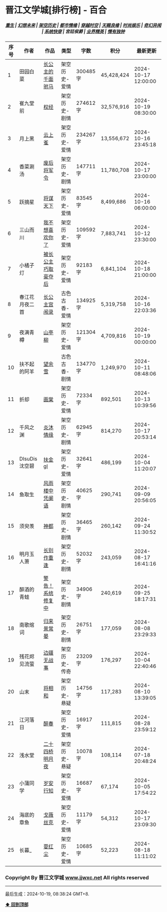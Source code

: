 # 晋江文学城[排行榜] - 百合

<h5 align="center">
	<a href="https://github.com/dev-chenxing/jjwxc-charts/blob/main/重生.md">重生</a> |
	<a href="https://github.com/dev-chenxing/jjwxc-charts/blob/main/幻想未来.md">幻想未来</a> |
	<a href="https://github.com/dev-chenxing/jjwxc-charts/blob/main/架空历史.md">架空历史</a> |
	<a href="https://github.com/dev-chenxing/jjwxc-charts/blob/main/都市情缘.md">都市情缘</a> |
	<a href="https://github.com/dev-chenxing/jjwxc-charts/blob/main/README.md">穿越时空</a> |
	<a href="https://github.com/dev-chenxing/jjwxc-charts/blob/main/天赐良缘.md">天赐良缘</a> |
	<a href="https://github.com/dev-chenxing/jjwxc-charts/blob/main/时尚娱乐.md">时尚娱乐</a> |
	<a href="https://github.com/dev-chenxing/jjwxc-charts/blob/main/奇幻异闻.md">奇幻异闻</a> |
	<a href="https://github.com/dev-chenxing/jjwxc-charts/blob/main/系统快穿.md">系统快穿</a> |
	<b>宫廷侯爵</b> |
	<a href="https://github.com/dev-chenxing/jjwxc-charts/blob/main/业界精英.md">业界精英</a> |
	<a href="https://github.com/dev-chenxing/jjwxc-charts/blob/main/情有独钟.md">情有独钟</a>
</h5>

| 序号 | 作者 | 作品 | 类型 | 字数 | 积分 | 最新更新 | 
|-----|------|------|-----|------|------|---------|
| 1 | 田园白菜 | [长公主的千面驸马](https://www.jjwxc.net/onebook.php?novelid=8285294) | 架空历史-爱情 | 300485字 | 45,428,424 | 2024-10-17 12:00:00 | 
| 2 | 崔九堂前 | [权经](https://www.jjwxc.net/onebook.php?novelid=4142657) | 架空历史-剧情 | 274612字 | 32,576,916 | 2024-10-19 08:30:00 | 
| 3 | 月上黑 | [云上雀](https://www.jjwxc.net/onebook.php?novelid=9049619) | 架空历史-爱情 | 234267字 | 13,556,672 | 2024-10-16 23:45:18 | 
| 4 | 香菜涮汤 | [废后将军令](https://www.jjwxc.net/onebook.php?novelid=6200380) | 架空历史-剧情 | 147711字 | 11,780,708 | 2024-10-17 23:00:00 | 
| 5 | 跃摘星 | [将谋天下](https://www.jjwxc.net/onebook.php?novelid=9155549) | 架空历史-爱情 | 83545字 | 8,499,686 | 2024-10-16 06:00:00 | 
| 6 | 三山而川 | [我不想喜欢你了](https://www.jjwxc.net/onebook.php?novelid=8766133) | 架空历史-爱情 | 109592字 | 7,883,741 | 2024-10-12 23:30:00 | 
| 7 | 小橘子灯 | [被长公主巧取豪夺后](https://www.jjwxc.net/onebook.php?novelid=9063041) | 架空历史-爱情 | 92183字 | 6,841,104 | 2024-10-18 21:00:00 | 
| 8 | 春江花月夜二首 | [长公主宫闱录](https://www.jjwxc.net/onebook.php?novelid=9152946) | 古色古香-爱情 | 134925字 | 5,319,758 | 2024-10-16 22:03:36 | 
| 9 | 夜满青樽 | [山亭柳](https://www.jjwxc.net/onebook.php?novelid=8004028) | 架空历史-爱情 | 121304字 | 4,709,816 | 2024-10-19 00:00:00 | 
| 10 | 扶不起的阿羊 | [望余雪](https://www.jjwxc.net/onebook.php?novelid=8958213) | 古色古香-剧情 | 134770字 | 1,249,970 | 2024-10-11 08:48:06 | 
| 11 | 折却 | [画棠](https://www.jjwxc.net/onebook.php?novelid=9019303) | 架空历史-爱情 | 72334字 | 892,501 | 2024-10-13 10:39:56 | 
| 12 | 千风之渊 | [炎沐情缘](https://www.jjwxc.net/onebook.php?novelid=9028047) | 架空历史-剧情 | 62945字 | 814,270 | 2024-10-17 20:53:14 | 
| 13 | DIsuDis沈空碧 | [扶金gl](https://www.jjwxc.net/onebook.php?novelid=9049971) | 架空历史-爱情 | 32641字 | 486,199 | 2024-10-04 11:20:07 | 
| 14 | 鱼取生 | [风雨楼中凭阑语](https://www.jjwxc.net/onebook.php?novelid=9081459) | 架空历史-剧情 | 40625字 | 290,741 | 2024-09-09 20:56:05 | 
| 15 | 须臾羡 | [神都](https://www.jjwxc.net/onebook.php?novelid=9079790) | 架空历史-剧情 | 36465字 | 260,142 | 2024-09-24 11:30:52 | 
| 16 | 明月玉人萧 | [长别作重逢](https://www.jjwxc.net/onebook.php?novelid=9057546) | 架空历史-剧情 | 52032字 | 243,059 | 2024-08-17 16:41:16 | 
| 17 | 醉酒的青蛙 | [警告！系统修复中](https://www.jjwxc.net/onebook.php?novelid=9117962) | 架空历史-剧情 | 34906字 | 240,619 | 2024-09-25 18:17:31 | 
| 18 | 南歌绾词 | [归来景常晏](https://www.jjwxc.net/onebook.php?novelid=9042816) | 架空历史-剧情 | 26751字 | 177,059 | 2024-08-08 23:29:33 | 
| 19 | 残花烬见流萤 | [边疆无战事](https://www.jjwxc.net/onebook.php?novelid=9118851) | 架空历史-传奇 | 23209字 | 176,297 | 2024-10-04 22:40:46 | 
| 20 | 山末 | [将相和](https://www.jjwxc.net/onebook.php?novelid=9013986) | 架空历史-悬疑 | 14756字 | 117,283 | 2024-08-10 13:39:05 | 
| 21 | 江河落日 | [醉春](https://www.jjwxc.net/onebook.php?novelid=9100388) | 架空历史-爱情 | 16917字 | 111,815 | 2024-08-28 23:59:12 | 
| 22 | 浅水堂 | [二十四桥明月夜](https://www.jjwxc.net/onebook.php?novelid=9028338) | 架空历史-悬疑 | 10078字 | 108,114 | 2024-07-18 20:48:24 | 
| 23 | 小蒲同学 | [岁安行知](https://www.jjwxc.net/onebook.php?novelid=9158321) | 架空历史-爱情 | 16687字 | 67,174 | 2024-10-05 17:54:22 | 
| 24 | 海底的章鱼 | [戈薇丝克](https://www.jjwxc.net/onebook.php?novelid=9073976) | 架空历史-爱情 | 11179字 | 54,312 | 2024-10-17 23:09:30 | 
| 25 | 长暮_ | [耍红尘](https://www.jjwxc.net/onebook.php?novelid=9087293) | 架空历史-爱情 | 10685字 | 52,223 | 2024-08-18 11:11:02 | 

### Copyright By 晋江文学城 www.jjwxc.net All rights reserved

---

最后生成：2024-10-19, 08:38:24 GMT+8.

**[⬆ 回到顶部](#晋江文学城排行榜---百合)**

